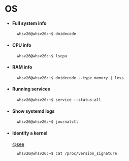 # OS

- #### Full system info
  ```console 
    whsv26@whsv26:~$ dmidecode
  ``` 

- #### CPU info
  ```console 
    whsv26@whsv26:~$ lscpu
  ``` 

- #### RAM info
  ```console 
    whsv26@whsv26:~$ dmidecode --type memory | less
  ``` 

- #### Running services
  ```console 
    whsv26@whsv26:~$ service --status-all
  ``` 

- #### Show systemd logs
  ```console 
    whsv26@whsv26:~$ journalctl
  ``` 

- #### Identify a kernel 
  [@see](https://ubuntu.com/kernel)
  ```console 
    whsv26@whsv26:~$ cat /proc/version_signature
  ``` 
